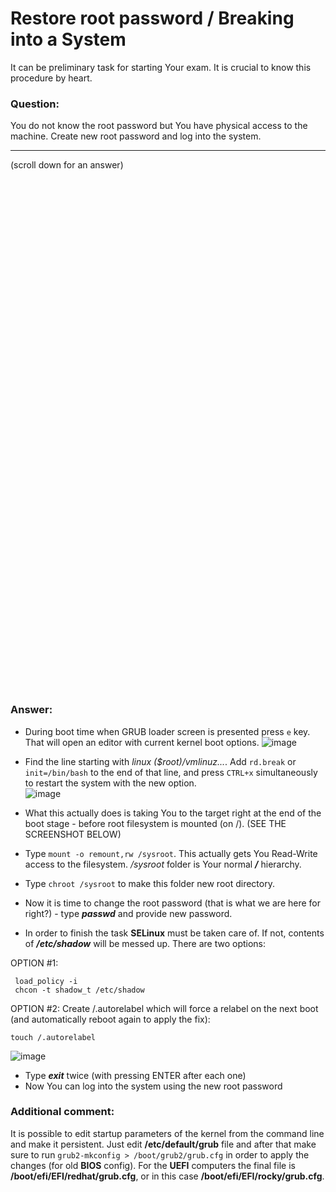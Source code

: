 # Restore root password / Breaking into a System

It can be preliminary task for starting Your exam. It is crucial to know this procedure by heart. 

### Question:
 You do not know the root password but You have physical access to the machine. Create new root password
and log into the system.

***
(scroll down for an answer)

<br/><br/><br/><br/><br/><br/><br/><br/><br/><br/><br/><br/><br/><br/><br/><br/><br/><br/><br/><br/><br/><br/><br/><br/>
<br/><br/><br/><br/><br/><br/><br/><br/><br/><br/><br/><br/><br/><br/><br/><br/><br/><br/><br/><br/><br/><br/><br/><br/>

### Answer:

* During boot time when GRUB loader screen is presented press ```e``` key. That will open an editor with current kernel boot options.
![image](https://github.com/RedHatRanger/rhcsa9vagrant/assets/90477448/088aaa78-f42f-48fe-a477-bbaccb781839)

* Find the line starting with *linux ($root)/vmlinuz...*. Add ```rd.break``` or ```init=/bin/bash``` to the end of that line, and press ```CTRL+x``` simultaneously to restart the 
system with the new option. \
![image](https://github.com/RedHatRanger/rhcsa9vagrant/assets/90477448/12bd0a03-c3a2-4621-a5a6-873cdb740722)

* What this actually does is taking You to the target right at the end of the boot stage - before root filesystem is mounted (on /).
  (SEE THE SCREENSHOT BELOW)
* Type ```mount -o remount,rw /sysroot```. This actually gets You Read-Write access to the filesystem. */sysroot* folder is Your 
normal ***/*** hierarchy.
* Type ```chroot /sysroot``` to make this folder new root directory.
* Now it is time to change the root password (that is what we are here for right?) - type ***passwd*** and provide new
password.
* In order to finish the task **SELinux** must be taken care of. If not, contents of ***/etc/shadow*** will be messed up. There are
two options:

OPTION #1:
```
 load_policy -i 
 chcon -t shadow_t /etc/shadow
```

OPTION #2:
Create /.autorelabel which will force a relabel on the next boot (and automatically reboot again to apply the fix):
```
touch /.autorelabel
```
![image](https://github.com/RedHatRanger/rhcsa9vagrant/assets/90477448/ffabe4ec-bb00-41ea-b0dc-b5de78e9d56d)


* Type ***exit*** twice (with pressing ENTER after each one)
* Now You can log into the system using the new root password


### Additional comment:

It is possible to edit startup parameters of the kernel from the command line and make it persistent. Just edit **/etc/default/grub**
file and after that make sure to run ```grub2-mkconfig > /boot/grub2/grub.cfg``` in order to apply the changes (for old **BIOS** config). For the **UEFI** computers the final file is **/boot/efi/EFI/redhat/grub.cfg**, or in this case **/boot/efi/EFI/rocky/grub.cfg**.
